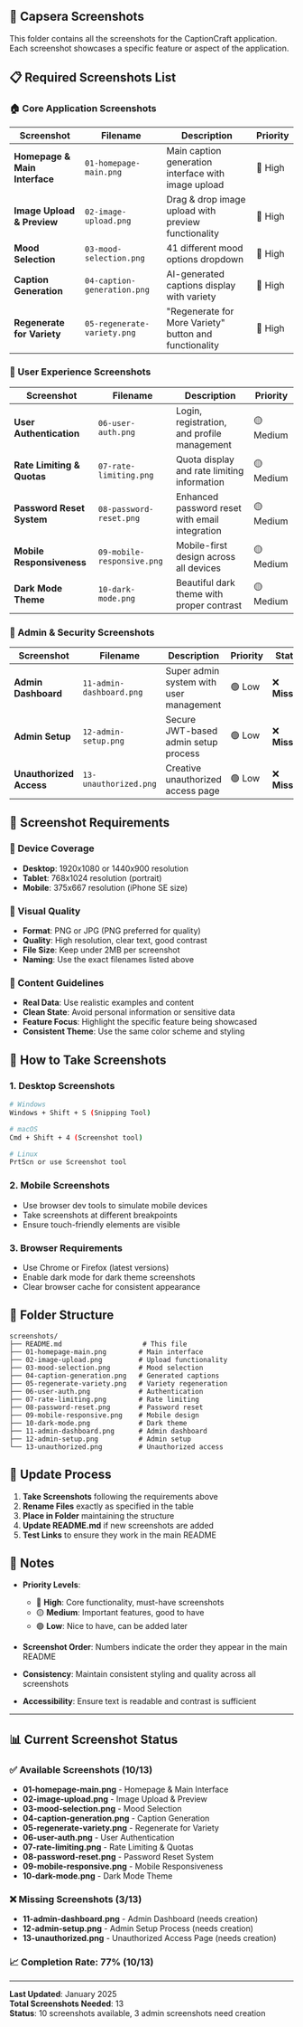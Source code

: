 ## **📸  Capsera Screenshots**

This folder contains all the screenshots for the CaptionCraft application. Each screenshot showcases a specific feature or aspect of the application.

## 📋 **Required Screenshots List**

### **🏠 Core Application Screenshots**

| Screenshot | Filename | Description | Priority |
|------------|----------|-------------|----------|
| **Homepage & Main Interface** | `01-homepage-main.png` | Main caption generation interface with image upload | 🔴 High |
| **Image Upload & Preview** | `02-image-upload.png` | Drag & drop image upload with preview functionality | 🔴 High |
| **Mood Selection** | `03-mood-selection.png` | 41 different mood options dropdown | 🔴 High |
| **Caption Generation** | `04-caption-generation.png` | AI-generated captions display with variety | 🔴 High |
| **Regenerate for Variety** | `05-regenerate-variety.png` | "Regenerate for More Variety" button and functionality | 🔴 High |

### **👤 User Experience Screenshots**

| Screenshot | Filename | Description | Priority |
|------------|----------|-------------|----------|
| **User Authentication** | `06-user-auth.png` | Login, registration, and profile management | 🟡 Medium |
| **Rate Limiting & Quotas** | `07-rate-limiting.png` | Quota display and rate limiting information | 🟡 Medium |
| **Password Reset System** | `08-password-reset.png` | Enhanced password reset with email integration | 🟡 Medium |
| **Mobile Responsiveness** | `09-mobile-responsive.png` | Mobile-first design across all devices | 🟡 Medium |
| **Dark Mode Theme** | `10-dark-mode.png` | Beautiful dark theme with proper contrast | 🟡 Medium |

### **🔐 Admin & Security Screenshots**

| Screenshot | Filename | Description | Priority | Status |
|------------|----------|-------------|----------|---------|
| **Admin Dashboard** | `11-admin-dashboard.png` | Super admin system with user management | 🟢 Low | ❌ **Missing** |
| **Admin Setup** | `12-admin-setup.png` | Secure JWT-based admin setup process | 🟢 Low | ❌ **Missing** |
| **Unauthorized Access** | `13-unauthorized.png` | Creative unauthorized access page | 🟢 Low | ❌ **Missing** |

## 🎯 **Screenshot Requirements**

### **📱 Device Coverage**
- **Desktop**: 1920x1080 or 1440x900 resolution
- **Tablet**: 768x1024 resolution (portrait)
- **Mobile**: 375x667 resolution (iPhone SE size)

### **🎨 Visual Quality**
- **Format**: PNG or JPG (PNG preferred for quality)
- **Quality**: High resolution, clear text, good contrast
- **File Size**: Keep under 2MB per screenshot
- **Naming**: Use the exact filenames listed above

### **📸 Content Guidelines**
- **Real Data**: Use realistic examples and content
- **Clean State**: Avoid personal information or sensitive data
- **Feature Focus**: Highlight the specific feature being showcased
- **Consistent Theme**: Use the same color scheme and styling

## 🚀 **How to Take Screenshots**

### **1. Desktop Screenshots**
```bash
# Windows
Windows + Shift + S (Snipping Tool)

# macOS
Cmd + Shift + 4 (Screenshot tool)

# Linux
PrtScn or use Screenshot tool
```

### **2. Mobile Screenshots**
- Use browser dev tools to simulate mobile devices
- Take screenshots at different breakpoints
- Ensure touch-friendly elements are visible

### **3. Browser Requirements**
- Use Chrome or Firefox (latest versions)
- Enable dark mode for dark theme screenshots
- Clear browser cache for consistent appearance

## 📁 **Folder Structure**

```
screenshots/
├── README.md                    # This file
├── 01-homepage-main.png        # Main interface
├── 02-image-upload.png         # Upload functionality
├── 03-mood-selection.png       # Mood selection
├── 04-caption-generation.png   # Generated captions
├── 05-regenerate-variety.png   # Variety regeneration
├── 06-user-auth.png            # Authentication
├── 07-rate-limiting.png        # Rate limiting
├── 08-password-reset.png       # Password reset
├── 09-mobile-responsive.png    # Mobile design
├── 10-dark-mode.png            # Dark theme
├── 11-admin-dashboard.png      # Admin dashboard
├── 12-admin-setup.png          # Admin setup
└── 13-unauthorized.png         # Unauthorized access
```

## 🔄 **Update Process**

1. **Take Screenshots** following the requirements above
2. **Rename Files** exactly as specified in the table
3. **Place in Folder** maintaining the structure
4. **Update README.md** if new screenshots are added
5. **Test Links** to ensure they work in the main README

## 📝 **Notes**

- **Priority Levels**:
  - 🔴 **High**: Core functionality, must-have screenshots
  - 🟡 **Medium**: Important features, good to have
  - 🟢 **Low**: Nice to have, can be added later

- **Screenshot Order**: Numbers indicate the order they appear in the main README
- **Consistency**: Maintain consistent styling and quality across all screenshots
- **Accessibility**: Ensure text is readable and contrast is sufficient

---

## 📊 **Current Screenshot Status**

### **✅ Available Screenshots (10/13)**
- **01-homepage-main.png** - Homepage & Main Interface
- **02-image-upload.png** - Image Upload & Preview  
- **03-mood-selection.png** - Mood Selection
- **04-caption-generation.png** - Caption Generation
- **05-regenerate-variety.png** - Regenerate for Variety
- **06-user-auth.png** - User Authentication
- **07-rate-limiting.png** - Rate Limiting & Quotas
- **08-password-reset.png** - Password Reset System
- **09-mobile-responsive.png** - Mobile Responsiveness
- **10-dark-mode.png** - Dark Mode Theme

### **❌ Missing Screenshots (3/13)**
- **11-admin-dashboard.png** - Admin Dashboard (needs creation)
- **12-admin-setup.png** - Admin Setup Process (needs creation)
- **13-unauthorized.png** - Unauthorized Access Page (needs creation)

### **📈 Completion Rate**: 77% (10/13)

---

**Last Updated**: January 2025  
**Total Screenshots Needed**: 13  
**Status**: 10 screenshots available, 3 admin screenshots need creation
